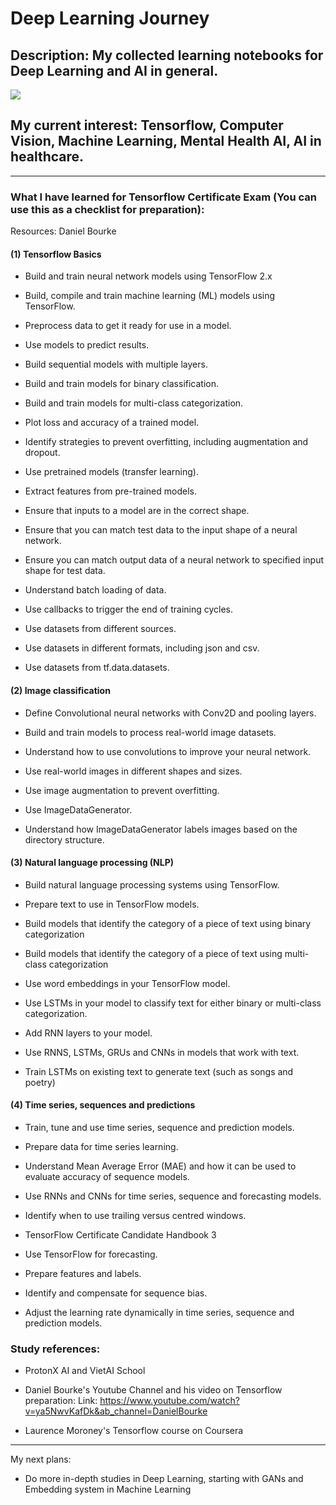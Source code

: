 # Deep Learning Journey

## Description: My collected learning notebooks for Deep Learning and AI in general.

![](https://i.imgur.com/aClD7kB.png)

## My current interest: Tensorflow, Computer Vision, Machine Learning, Mental Health AI, AI in healthcare. 

---

### What I have learned for Tensorflow Certificate Exam (You can use this as a checklist for preparation): 

Resources: Daniel Bourke


#### **(1) Tensorflow Basics**
- Build and train neural network models using TensorFlow 2.x

- Build, compile and train machine learning (ML) models using TensorFlow.

- Preprocess data to get it ready for use in a model.
- Use models to predict results.

- Build sequential models with multiple layers.

- Build and train models for binary classification.

- Build and train models for multi-class categorization.

- Plot loss and accuracy of a trained model.

- Identify strategies to prevent overfitting, including augmentation and dropout.

- Use pretrained models (transfer learning).

- Extract features from pre-trained models.

- Ensure that inputs to a model are in the correct shape.

- Ensure that you can match test data to the input shape of a neural network.

- Ensure you can match output data of a neural network to specified input shape for test data.

- Understand batch loading of data.

- Use callbacks to trigger the end of training cycles.

- Use datasets from different sources.

- Use datasets in different formats, including json and csv.

- Use datasets from tf.data.datasets.


#### **(2) Image classification**

- Define Convolutional neural networks with Conv2D and pooling layers.

- Build and train models to process real-world image datasets.

- Understand how to use convolutions to improve your neural network.

- Use real-world images in different shapes and sizes.

- Use image augmentation to prevent overfitting.

- Use ImageDataGenerator.

- Understand how ImageDataGenerator labels images based on the directory structure.


#### **(3) Natural language processing (NLP)**
- Build natural language processing systems using TensorFlow.

- Prepare text to use in TensorFlow models.

- Build models that identify the category of a piece of text using binary categorization

- Build models that identify the category of a piece of text using multi-class categorization

- Use word embeddings in your TensorFlow model.

- Use LSTMs in your model to classify text for either binary or multi-class categorization.

- Add RNN layers to your model.

- Use RNNS, LSTMs, GRUs and CNNs in models that work with text.

- Train LSTMs on existing text to generate text (such as songs and poetry)


#### **(4) Time series, sequences and predictions**

- Train, tune and use time series, sequence and prediction models.

- Prepare data for time series learning.

- Understand Mean Average Error (MAE) and how it can be used to evaluate accuracy of sequence models.

- Use RNNs and CNNs for time series, sequence and forecasting models.

- Identify when to use trailing versus centred windows.

- TensorFlow Certificate Candidate Handbook 3

- Use TensorFlow for forecasting.

- Prepare features and labels.

- Identify and compensate for sequence bias.

- Adjust the learning rate dynamically in time series, sequence and prediction models.



### Study references: 
- ProtonX AI and VietAI School
- Daniel Bourke's Youtube Channel and his video on Tensorflow preparation: 
Link: https://www.youtube.com/watch?v=ya5NwvKafDk&ab_channel=DanielBourke

- Laurence Moroney's Tensorflow course on Coursera

---

My next plans: 
- Do more in-depth studies in Deep Learning, starting with GANs and Embedding system in Machine Learning




